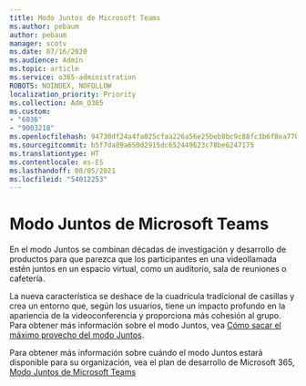 ```yaml
---
title: Modo Juntos de Microsoft Teams
ms.author: pebaum
author: pebaum
manager: scotv
ms.date: 07/16/2020
ms.audience: Admin
ms.topic: article
ms.service: o365-administration
ROBOTS: NOINDEX, NOFOLLOW
localization_priority: Priority
ms.collection: Adm_O365
ms.custom:
- "6036"
- "9003218"
ms.openlocfilehash: 94730df24a4fa025cfaa226a56e25beb8bc9c88fc1b6f8ea77bc6e97ee7c73f8
ms.sourcegitcommit: b5f7da89a650d2915dc652449623c78be6247175
ms.translationtype: HT
ms.contentlocale: es-ES
ms.lasthandoff: 08/05/2021
ms.locfileid: "54012253"
---
```

# <a name="microsoft-teams-together-mode"></a>Modo Juntos de Microsoft Teams

En el modo Juntos se combinan décadas de investigación y desarrollo de productos para que parezca que los participantes en una videollamada estén juntos en un espacio virtual, como un auditorio, sala de reuniones o cafetería. 

La nueva característica se deshace de la cuadrícula tradicional de casillas y crea un entorno que, según los usuarios, tiene un impacto profundo en la apariencia de la videoconferencia y proporciona más cohesión al grupo. Para obtener más información sobre el modo Juntos, vea [Cómo sacar el máximo provecho del modo Juntos](https://techcommunity.microsoft.com/t5/microsoft-teams-blog/how-to-get-the-most-from-together-mode/ba-p/1509496).  

Para obtener más información sobre cuándo el modo Juntos estará disponible para su organización, vea el plan de desarrollo de Microsoft 365, [Modo Juntos de Microsoft Teams](https://www.microsoft.com/microsoft-365/roadmap?featureid=65942)